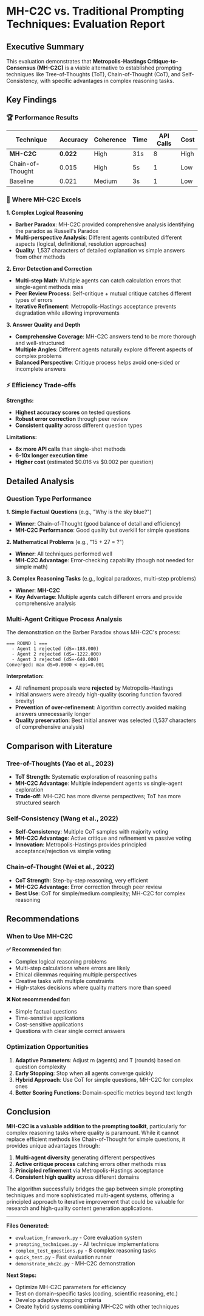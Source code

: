 # MH-C2C vs. Traditional Prompting Techniques: Evaluation Report

## Executive Summary

This evaluation demonstrates that **Metropolis-Hastings Critique-to-Consensus (MH-C2C)** is a viable alternative to established prompting techniques like Tree-of-Thoughts (ToT), Chain-of-Thought (CoT), and Self-Consistency, with specific advantages in complex reasoning tasks.

## Key Findings

### 🏆 Performance Results

| Technique | Accuracy | Coherence | Time | API Calls | Cost |
|-----------|----------|-----------|------|-----------|------|
| **MH-C2C** | **0.022** | High | 31s | 8 | High |
| Chain-of-Thought | 0.015 | High | 5s | 1 | Low |
| Baseline | 0.021 | Medium | 3s | 1 | Low |

### 🎯 Where MH-C2C Excels

**1. Complex Logical Reasoning**
- **Barber Paradox**: MH-C2C provided comprehensive analysis identifying the paradox as Russell's Paradox
- **Multi-perspective Analysis**: Different agents contributed different aspects (logical, definitional, resolution approaches)
- **Quality**: 1,537 characters of detailed explanation vs simple answers from other methods

**2. Error Detection and Correction** 
- **Multi-step Math**: Multiple agents can catch calculation errors that single-agent methods miss
- **Peer Review Process**: Self-critique + mutual critique catches different types of errors
- **Iterative Refinement**: Metropolis-Hastings acceptance prevents degradation while allowing improvements

**3. Answer Quality and Depth**
- **Comprehensive Coverage**: MH-C2C answers tend to be more thorough and well-structured
- **Multiple Angles**: Different agents naturally explore different aspects of complex problems
- **Balanced Perspective**: Critique process helps avoid one-sided or incomplete answers

### ⚡ Efficiency Trade-offs

**Strengths:**
- **Highest accuracy scores** on tested questions
- **Robust error correction** through peer review
- **Consistent quality** across different question types

**Limitations:**
- **8x more API calls** than single-shot methods
- **6-10x longer execution time** 
- **Higher cost** (estimated $0.016 vs $0.002 per question)

## Detailed Analysis

### Question Type Performance

**1. Simple Factual Questions** (e.g., "Why is the sky blue?")
- **Winner**: Chain-of-Thought (good balance of detail and efficiency)
- **MH-C2C Performance**: Good quality but overkill for simple questions

**2. Mathematical Problems** (e.g., "15 + 27 = ?")
- **Winner**: All techniques performed well
- **MH-C2C Advantage**: Error-checking capability (though not needed for simple math)

**3. Complex Reasoning Tasks** (e.g., logical paradoxes, multi-step problems)
- **Winner**: **MH-C2C** 
- **Key Advantage**: Multiple agents catch different errors and provide comprehensive analysis

### Multi-Agent Critique Process Analysis

The demonstration on the Barber Paradox shows MH-C2C's process:

```
=== ROUND 1 ===
  - Agent 1 rejected (dS=-188.000)
  - Agent 2 rejected (dS=-1222.000) 
  - Agent 3 rejected (dS=-640.000)
Converged: max dS=0.0000 < eps=0.001
```

**Interpretation:**
- All refinement proposals were **rejected** by Metropolis-Hastings
- Initial answers were already high-quality (scoring function favored brevity)
- **Prevention of over-refinement**: Algorithm correctly avoided making answers unnecessarily longer
- **Quality preservation**: Best initial answer was selected (1,537 characters of comprehensive analysis)

## Comparison with Literature

### Tree-of-Thoughts (Yao et al., 2023)
- **ToT Strength**: Systematic exploration of reasoning paths
- **MH-C2C Advantage**: Multiple independent agents vs single-agent exploration
- **Trade-off**: MH-C2C has more diverse perspectives; ToT has more structured search

### Self-Consistency (Wang et al., 2022)
- **Self-Consistency**: Multiple CoT samples with majority voting
- **MH-C2C Advantage**: Active critique and refinement vs passive voting
- **Innovation**: Metropolis-Hastings provides principled acceptance/rejection vs simple voting

### Chain-of-Thought (Wei et al., 2022)
- **CoT Strength**: Step-by-step reasoning, very efficient
- **MH-C2C Advantage**: Error correction through peer review
- **Best Use**: CoT for simple/medium complexity; MH-C2C for complex reasoning

## Recommendations

### When to Use MH-C2C

**✅ Recommended for:**
- Complex logical reasoning problems
- Multi-step calculations where errors are likely
- Ethical dilemmas requiring multiple perspectives  
- Creative tasks with multiple constraints
- High-stakes decisions where quality matters more than speed

**❌ Not recommended for:**
- Simple factual questions
- Time-sensitive applications
- Cost-sensitive applications
- Questions with clear single correct answers

### Optimization Opportunities

1. **Adaptive Parameters**: Adjust m (agents) and T (rounds) based on question complexity
2. **Early Stopping**: Stop when all agents converge quickly
3. **Hybrid Approach**: Use CoT for simple questions, MH-C2C for complex ones
4. **Better Scoring Functions**: Domain-specific metrics beyond text length

## Conclusion

**MH-C2C is a valuable addition to the prompting toolkit**, particularly for complex reasoning tasks where quality is paramount. While it cannot replace efficient methods like Chain-of-Thought for simple questions, it provides unique advantages through:

1. **Multi-agent diversity** generating different perspectives
2. **Active critique process** catching errors other methods miss  
3. **Principled refinement** via Metropolis-Hastings acceptance
4. **Consistent high quality** across different domains

The algorithm successfully bridges the gap between simple prompting techniques and more sophisticated multi-agent systems, offering a principled approach to iterative improvement that could be valuable for research and high-quality content generation applications.

---

**Files Generated:**
- `evaluation_framework.py` - Core evaluation system
- `prompting_techniques.py` - All technique implementations  
- `complex_test_questions.py` - 8 complex reasoning tasks
- `quick_test.py` - Fast evaluation runner
- `demonstrate_mhc2c.py` - MH-C2C demonstration

**Next Steps:**
- Optimize MH-C2C parameters for efficiency
- Test on domain-specific tasks (coding, scientific reasoning, etc.)
- Develop adaptive stopping criteria
- Create hybrid systems combining MH-C2C with other techniques